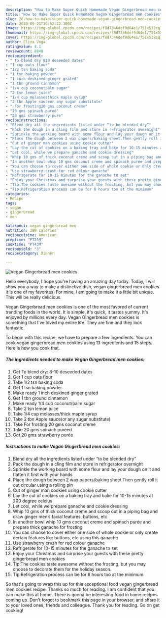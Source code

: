 ```yaml
---
description: "How to Make Super Quick Homemade Vegan Gingerbread men cookies"
title: "How to Make Super Quick Homemade Vegan Gingerbread men cookies"
slug: 20-how-to-make-super-quick-homemade-vegan-gingerbread-men-cookies
date: 2020-09-21T19:52:22.100Z
image: https://img-global.cpcdn.com/recipes/f8d7346def9d64e1/751x532cq70/vegan-gingerbread-men-cookies-recipe-main-photo.jpg
thumbnail: https://img-global.cpcdn.com/recipes/f8d7346def9d64e1/751x532cq70/vegan-gingerbread-men-cookies-recipe-main-photo.jpg
cover: https://img-global.cpcdn.com/recipes/f8d7346def9d64e1/751x532cq70/vegan-gingerbread-men-cookies-recipe-main-photo.jpg
author: Eliza Vega
ratingvalue: 4.1
reviewcount: 8848
recipeingredient:
- " To blend dry 810 deseeded dates"
- "1 cup oats flour"
- "1/2 tsn baking soda"
- "1 tsn baking powder"
- "1 inch deskined ginger grated"
- "1 tbn ground cinnamon"
- "1/4 cup coconutpalm sugar"
- "2 tsn lemon juice"
- "1/4 cup molassesthick maple syrup"
- "2 tbn Apple sauceor any sugar substitute"
- " For frosting20 gms coconut creme"
- "20 gms spinach pured"
- "20 gms strawberry pure"
recipeinstructions:
- "Blend dry all the ingredients listed under “to be blended dry”"
- "Pack the dough in a cling film and store in refrigerator overnight"
- "Sprinkle the working board with some flour and lay your dough on it and flatten it first with your hands"
- "Place the dough between 2 wax papers/baking sheet.Then gently roll it out circular using a rolling pin"
- "Cut of ginger man cookies using cookie cutter"
- "Lay the cut of cookies on a baking tray and bake for 10-15 minutes at 200 degree celcius"
- "Let cool, while we prepare ganache and cookie dressing"
- "Whip 10 gms of thick coconut creme and scoop out in a piping bag and draw ginger men’s facial features, buttons, etc"
- "In another bowl whip 10 gms coconut creme and spinach purée and prepare thick ganache for frosting"
- "You can choose to cover either one side of whole cookie or only create certain features like buttons, etc using this ganache"
- "Use strawberry crush for red colour ganache"
- "Refrigerate for 10-15 minutes for the ganache to set"
- "Enjoy your Christmas and surprise your guests with these pretty gingerbread men cookies"
- "Tip:The cookies taste awesome without the frosting, but you may choose to decorate them for the holiday season."
- "Tip:Refrigeration process can be for 8 hours too at the minimum"
categories:
- Recipe
tags:
- vegan
- gingerbread
- men

katakunci: vegan gingerbread men 
nutrition: 299 calories
recipecuisine: American
preptime: "PT25M"
cooktime: "PT43M"
recipeyield: "3"
recipecategory: Dinner

---
```



![Vegan Gingerbread men cookies](https://img-global.cpcdn.com/recipes/f8d7346def9d64e1/751x532cq70/vegan-gingerbread-men-cookies-recipe-main-photo.jpg)

Hello everybody, I hope you're having an amazing day today. Today, I will show you a way to make a distinctive dish, vegan gingerbread men cookies. It is one of my favorites. For mine, I am going to make it a little bit unique. This will be really delicious.



Vegan Gingerbread men cookies is one of the most favored of current trending foods in the world. It is simple, it's quick, it tastes yummy. It's enjoyed by millions every day. Vegan Gingerbread men cookies is something that I've loved my entire life. They are fine and they look fantastic.


To begin with this recipe, we have to prepare a few ingredients. You can cook vegan gingerbread men cookies using 13 ingredients and 15 steps. Here is how you cook that.

<!--inarticleads1-->

##### The ingredients needed to make Vegan Gingerbread men cookies:

1. Get  To blend dry: 8-10 deseeded dates
1. Get 1 cup oats flour
1. Take 1/2 tsn baking soda
1. Get 1 tsn baking powder
1. Make ready 1 inch deskined ginger grated
1. Get 1 tbn ground cinnamon
1. Make ready 1/4 cup coconut/palm sugar
1. Take 2 tsn lemon juice
1. Take 1/4 cup molasses/thick maple syrup
1. Take 2 tbn Apple sauce(or any sugar substitute)
1. Take  For frosting:20 gms coconut creme
1. Take 20 gms spinach puréed
1. Get 20 gms strawberry purée




<!--inarticleads2-->

##### Instructions to make Vegan Gingerbread men cookies:

1. Blend dry all the ingredients listed under “to be blended dry”
1. Pack the dough in a cling film and store in refrigerator overnight
1. Sprinkle the working board with some flour and lay your dough on it and flatten it first with your hands
1. Place the dough between 2 wax papers/baking sheet.Then gently roll it out circular using a rolling pin
1. Cut of ginger man cookies using cookie cutter
1. Lay the cut of cookies on a baking tray and bake for 10-15 minutes at 200 degree celcius
1. Let cool, while we prepare ganache and cookie dressing
1. Whip 10 gms of thick coconut creme and scoop out in a piping bag and draw ginger men’s facial features, buttons, etc
1. In another bowl whip 10 gms coconut creme and spinach purée and prepare thick ganache for frosting
1. You can choose to cover either one side of whole cookie or only create certain features like buttons, etc using this ganache
1. Use strawberry crush for red colour ganache
1. Refrigerate for 10-15 minutes for the ganache to set
1. Enjoy your Christmas and surprise your guests with these pretty gingerbread men cookies
1. Tip:The cookies taste awesome without the frosting, but you may choose to decorate them for the holiday season.
1. Tip:Refrigeration process can be for 8 hours too at the minimum




So that's going to wrap this up for this exceptional food vegan gingerbread men cookies recipe. Thanks so much for reading. I am confident that you can make this at home. There is gonna be interesting food in home recipes coming up. Don't forget to bookmark this page in your browser, and share it to your loved ones, friends and colleague. Thank you for reading. Go on get cooking!
